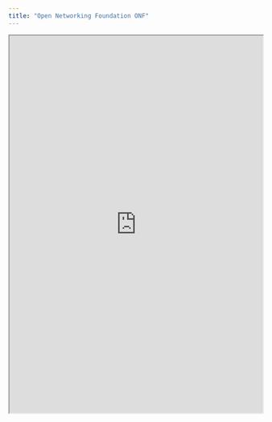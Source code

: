 ```yaml
---
title: "Open Networking Foundation ONF"
---
```



<iframe height="750" width="100%" src="https://ewelton.github.io/ktest/wiki.html#Open%20Networking%20Foundation%20ONF"></iframe>
